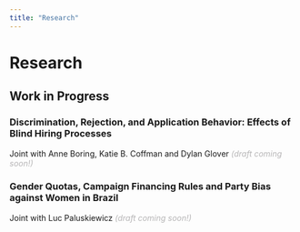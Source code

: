 ```yaml
---
title: "Research"
---
```


# Research

## Work in Progress

### Discrimination, Rejection, and Application Behavior: Effects of Blind Hiring Processes
Joint with Anne Boring, Katie B. Coffman and Dylan Glover _<span style="color:#b7b6b7;">(draft coming soon!)</span>_  

<!---
  <small>
    Abstract
  </small>
-->

### Gender Quotas, Campaign Financing Rules and Party Bias against Women in Brazil
Joint with Luc Paluskiewicz _<span style="color:#b7b6b7;">(draft coming soon!)</span>_  

<!---
  <small>
    Abstract
  </small>
-->
